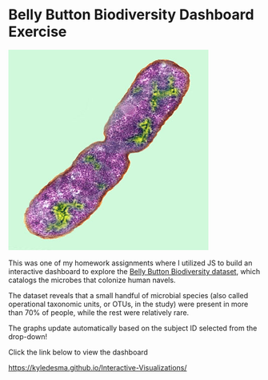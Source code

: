 # Belly Button Biodiversity Dashboard Exercise

![Bacteria by filterforge.com](Images/bacteria.jpg)

This was one of my homework assignments where I utilized JS to build an interactive dashboard to explore the [Belly Button Biodiversity dataset](http://robdunnlab.com/projects/belly-button-biodiversity/), which catalogs the microbes that colonize human navels.

The dataset reveals that a small handful of microbial species (also called operational taxonomic units, or OTUs, in the study) were present in more than 70% of people, while the rest were relatively rare.

The graphs update automatically based on the subject ID selected from the drop-down!


Click the link below to view the dashboard

https://kyledesma.github.io/Interactive-Visualizations/
